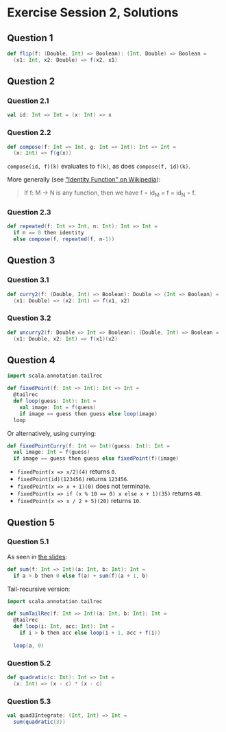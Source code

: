 # Exercise Session 2, Solutions

## Question 1

```scala
def flip(f: (Double, Int) => Boolean): (Int, Double) => Boolean =
  (x1: Int, x2: Double) => f(x2, x1)
```

## Question 2

### Question 2.1

```scala
val id: Int => Int = (x: Int) => x
```

### Question 2.2

```scala
def compose(f: Int => Int, g: Int => Int): Int => Int =
  (x: Int) => f(g(x))
```

`compose(id, f)(k)` evaluates to `f(k)`, as does `compose(f, id)(k)`.

More generally (see ["Identity Function" on Wikipedia](https://en.wikipedia.org/wiki/Identity_function#Algebraic_properties)):

> If f: M → N is any function, then we have f ∘ id<sub>M</sub> = f = id<sub>N</sub> ∘ f.

### Question 2.3

```scala
def repeated(f: Int => Int, n: Int): Int => Int =
  if n == 0 then identity
  else compose(f, repeated(f, n-1))
```

## Question 3

### Question 3.1

```scala
def curry2(f: (Double, Int) => Boolean): Double => (Int => Boolean) =
  (x1: Double) => (x2: Int) => f(x1, x2)
```

### Question 3.2

```scala
def uncurry2(f: Double => Int => Boolean): (Double, Int) => Boolean =
  (x1: Double, x2: Int) => f(x1)(x2)
```

## Question 4

```scala
import scala.annotation.tailrec

def fixedPoint(f: Int => Int): Int => Int =
  @tailrec
  def loop(guess: Int): Int =
    val image: Int = f(guess)
    if image == guess then guess else loop(image)
  loop
```

Or alternatively, using currying:

```scala
def fixedPointCurry(f: Int => Int)(guess: Int): Int =
  val image: Int = f(guess)
  if image == guess then guess else fixedPoint(f)(image)
```

- `fixedPoint(x => x/2)(4)` returns `0`.
- `fixedPoint(id)(123456)` returns `123456`.
- `fixedPoint(x => x + 1)(0)` does not terminate.
- `fixedPoint(x => if (x % 10 == 0) x else x + 1)(35)` returns `40`.
- `fixedPoint(x => x / 2 + 5)(20)` returns `10`.

## Question 5

### Question 5.1

As seen in [the slides](https://gitlab.epfl.ch/lamp/cs210/-/blob/master/slides/progfun1-2-2.pdf):

```scala
def sum(f: Int => Int)(a: Int, b: Int): Int =
  if a > b then 0 else f(a) + sum(f)(a + 1, b)
```

Tail-recursive version:

```scala
import scala.annotation.tailrec

def sumTailRec(f: Int => Int)(a: Int, b: Int): Int =
  @tailrec
  def loop(i: Int, acc: Int): Int =
    if i > b then acc else loop(i + 1, acc + f(i))
  
  loop(a, 0)
```

### Question 5.2

```scala
def quadratic(c: Int): Int => Int =
  (x: Int) => (x - c) * (x - c)
```

### Question 5.3

```scala
val quad3Integrate: (Int, Int) => Int =
  sum(quadratic(3))
```
